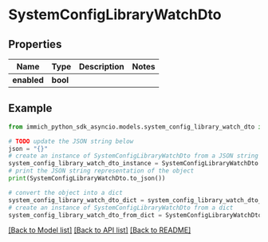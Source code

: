 # SystemConfigLibraryWatchDto


## Properties

Name | Type | Description | Notes
------------ | ------------- | ------------- | -------------
**enabled** | **bool** |  | 

## Example

```python
from immich_python_sdk_asyncio.models.system_config_library_watch_dto import SystemConfigLibraryWatchDto

# TODO update the JSON string below
json = "{}"
# create an instance of SystemConfigLibraryWatchDto from a JSON string
system_config_library_watch_dto_instance = SystemConfigLibraryWatchDto.from_json(json)
# print the JSON string representation of the object
print(SystemConfigLibraryWatchDto.to_json())

# convert the object into a dict
system_config_library_watch_dto_dict = system_config_library_watch_dto_instance.to_dict()
# create an instance of SystemConfigLibraryWatchDto from a dict
system_config_library_watch_dto_from_dict = SystemConfigLibraryWatchDto.from_dict(system_config_library_watch_dto_dict)
```
[[Back to Model list]](../README.md#documentation-for-models) [[Back to API list]](../README.md#documentation-for-api-endpoints) [[Back to README]](../README.md)


